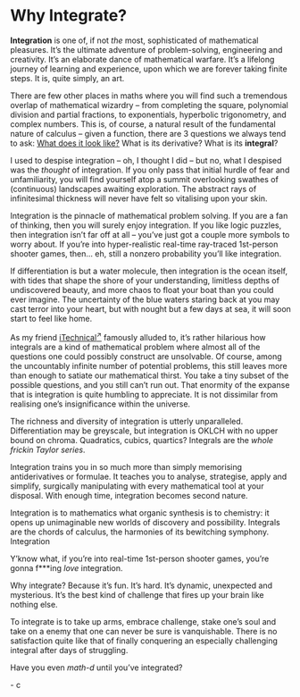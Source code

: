 # Why Integrate?
<!-- #SQUARK live! opin!
| dest = scriptures/integrals/why
| capt = Integration is love, integration is life
| index = scriptures / integrals / general
| date = 2025 April 17
-->

**Integration** is one of, if not *the* most, sophisticated of mathematical pleasures. It’s the ultimate adventure of problem-solving, engineering and creativity. It’s an elaborate dance of mathematical warfare. It’s a lifelong journey of learning and experience, upon which we are forever taking finite steps. It is, quite simply, an art.

There are few other places in maths where you will find such a tremendous overlap of mathematical wizardry – from completing the square, polynomial division and partial fractions, to exponentials, hyperbolic trigonometry, and complex numbers. This is, of course, a natural result of the fundamental nature of calculus – given a function, there are 3 questions we always tend to ask: [What does it look like?](../graph-drawing/why.md) What is its derivative? What is its **integral**?

I used to despise integration – oh, I thought I did – but no, what I despised was the *thought* of integration. If you only pass that initial hurdle of fear and unfamiliarity, you will find yourself atop a summit overlooking swathes of (continuous) landscapes awaiting exploration. The abstract rays of infinitesimal thickness will never have felt so vitalising upon your skin.

Integration is the pinnacle of mathematical problem solving. If you are a fan of thinking, then you will surely enjoy integration. If you like logic puzzles, then integration isn’t far off at all – you’ve just got a couple more symbols to worry about. If you’re into hyper-realistic real-time ray-traced 1st-person shooter games, then... eh, still a nonzero probability you’ll like integration.

If differentiation is but a water molecule, then integration is the ocean itself, with tides that shape the shore of your understanding, limitless depths of undiscovered beauty, and more chaos to float your boat than you could ever imagine. The uncertainty of the blue waters staring back at you may cast terror into your heart, but with nought but a few days at sea, it will soon start to feel like home.

As my friend [iTechnical<sup>↗</sup>](https://github.com/itechnicals) famously alluded to, it’s rather hilarious how integrals are a kind of mathematical problem where almost all of the questions one could possibly construct are unsolvable. Of course, among the uncountably infinite number of potential problems, this still leaves more than enough to satiate our mathematical thirst. You take a tiny subset of the possible questions, and you still can’t run out. That enormity of the expanse that is integration is quite humbling to appreciate. It is not dissimilar from realising one’s insignificance within the universe.

The richness and diversity of integration is utterly unparalleled. Differentiation may be greyscale, but integration is OKLCH with no upper bound on chroma. Quadratics, cubics, quartics? Integrals are the *whole frickin Taylor series*.

Integration trains you in so much more than simply memorising antiderivatives or formulae. It teaches you to analyse, strategise, apply and simplify, surgically manipulating with every mathematical tool at your disposal. With enough time, integration becomes second nature.

Integration is to mathematics what organic synthesis is to chemistry: it opens up unimaginable new worlds of discovery and possibility. Integrals are the chords of calculus, the harmonies of its bewitching symphony. Integration

Y’know what, if you’re into real-time 1st-person shooter games, you’re gonna f\*\*\*ing *love* integration.

Why integrate? Because it’s fun. It’s hard. It’s dynamic, unexpected and mysterious. It’s the best kind of challenge that fires up your brain like nothing else.

To integrate is to take up arms, embrace challenge, stake one’s soul and take on a enemy that one can never be sure is vanquishable. There is no satisfaction quite like that of finally conquering an especially challenging integral after days of struggling.

Have you even *math-d* until you’ve integrated?

\- c
